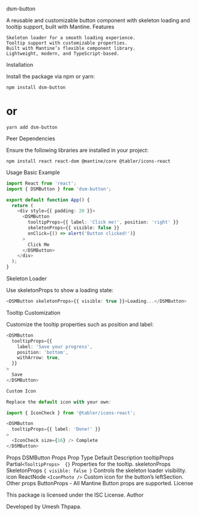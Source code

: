 dsm-button

A reusable and customizable button component with skeleton loading and tooltip support, built with Mantine.
Features

    Skeleton loader for a smooth loading experience.
    Tooltip support with customizable properties.
    Built with Mantine’s flexible component library.
    Lightweight, modern, and TypeScript-based.

Installation

Install the package via npm or yarn:

`npm install dsm-button`
# or
`yarn add dsm-button`

Peer Dependencies

Ensure the following libraries are installed in your project:

`npm install react react-dom @mantine/core @tabler/icons-react`

Usage
Basic Example
```typescript
import React from 'react';
import { DSMButton } from 'dsm-button';

export default function App() {
  return (
    <div style={{ padding: 20 }}>
      <DSMButton
        tooltipProps={{ label: 'Click me!', position: 'right' }}
        skeletonProps={{ visible: false }}
        onClick={() => alert('Button clicked!')}
      >
        Click Me
      </DSMButton>
    </div>
  );
}
```

Skeleton Loader

Use skeletonProps to show a loading state:
```typescript
<DSMButton skeletonProps={{ visible: true }}>Loading...</DSMButton>
```

Tooltip Customization

Customize the tooltip properties such as position and label:

```typescript
<DSMButton
  tooltipProps={{
    label: 'Save your progress',
    position: 'bottom',
    withArrow: true,
  }}
>
  Save
</DSMButton>

Custom Icon

Replace the default icon with your own:

import { IconCheck } from '@tabler/icons-react';

<DSMButton
  tooltipProps={{ label: 'Done!' }}
>
  <IconCheck size={16} /> Complete
</DSMButton>
```
Props
DSMButton Props
Prop	Type	Default	Description
tooltipProps	Partial`<TooltipProps>	{}`	Properties for the tooltip.
skeletonProps	SkeletonProps	`{ visible: false }`	Controls the skeleton loader visibility.
icon	ReactNode	`<IconPhoto />`	Custom icon for the button’s leftSection.
Other props	ButtonProps	-	All Mantine Button props are supported.
License

This package is licensed under the ISC License.
Author

Developed by Umesh Thpapa.